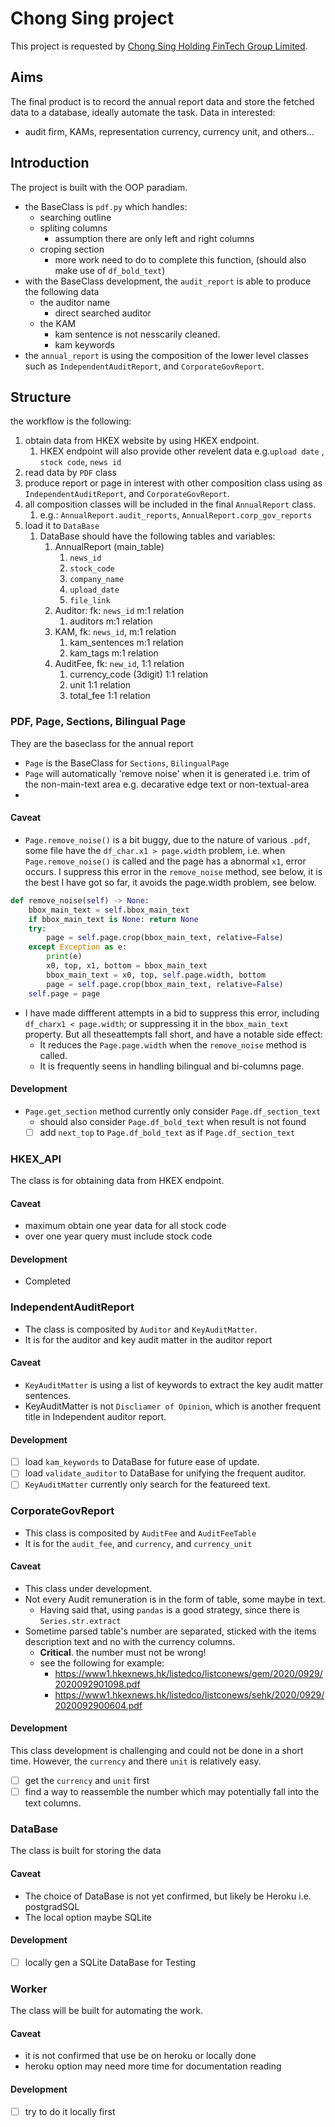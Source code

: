 # Chong Sing project

This project is requested by [Chong Sing Holding FinTech Group Limited](http://www.csfgroup.com/).

## Aims

The final product is to record the annual report data and store the fetched data to a database, ideally automate the task. 
Data in interested: 
- audit firm, KAMs, representation currency, currency unit, and others...

## Introduction
The project is built with the OOP paradiam.
- the BaseClass is `pdf.py` which handles:
  - searching outline
  - spliting columns
    - assumption there are only left and right columns
  - croping section
    - more work need to do to complete this function, (should also make use of `df_bold_text`)
- with the BaseClass development, the `audit_report` is able to produce the following data
  - the auditor name
    - direct searched auditor
  - the KAM
    - kam sentence is not nesscarily cleaned.
    - kam keywords
- the `annual_report` is using the composition of the lower level classes such as `IndependentAuditReport`, and `CorporateGovReport`.

## Structure
the workflow is the following:
1. obtain data from HKEX website by using HKEX endpoint.
   1. HKEX endpoint will also provide other revelent data e.g.`upload date` , `stock code`, `news id`
2. read data by `PDF` class
3. produce report or page in interest with other composition class using as `IndependentAuditReport`, and `CorporateGovReport`.
4. all composition classes will be included in the final `AnnualReport` class.
   1. e.g.: `AnnualReport.audit_reports`, `AnnualReport.corp_gov_reports` 
5. load it to `DataBase`
   1. DataBase should have the following tables and variables:
      1. AnnualReport (main_table)
         1. `news_id`
         2. `stock_code`
         3. `company_name`
         4. `upload_date`
         5. `file_link`
      2. Auditor: fk: `news_id` m:1 relation
         1. auditors m:1 relation
      3. KAM, fk: `news_id`,  m:1 relation 
         1. kam_sentences m:1 relation
         2. kam_tags m:1 relation
      4. AuditFee, fk: `new_id`, 1:1 relation 
         1. currency_code (3digit) 1:1 relation
         2. unit 1:1 relation
         3. total_fee 1:1 relation

### PDF, Page, Sections, Bilingual Page
They are the baseclass for the annual report
- `Page` is the BaseClass for `Sections`, `BilingualPage`
- `Page` will automatically 'remove noise' when it is generated i.e. trim of the non-main-text area e.g. decarative edge text or non-textual-area
- 

#### Caveat

- `Page.remove_noise()` is a bit buggy, due to the nature of various `.pdf`, some file have the `df_char.x1 > page.width` problem, i.e. when `Page.remove_noise()` is called and the page has a abnormal `x1`, error occurs. I suppress this error in the `remove_noise` method, see below, it is the best I have got so far, it avoids the page.width problem, see below.

```python
def remove_noise(self) -> None:
    bbox_main_text = self.bbox_main_text
    if bbox_main_text is None: return None
    try:
        page = self.page.crop(bbox_main_text, relative=False)
    except Exception as e:
        print(e)
        x0, top, x1, bottom = bbox_main_text
        bbox_main_text = x0, top, self.page.width, bottom
        page = self.page.crop(bbox_main_text, relative=False)
    self.page = page
```
- I have made diffferent attempts in a bid to suppress this error, including `df_charx1 < page.width`; or suppressing it in the `bbox_main_text` property. But all theseattempts fall short, and have a notable side effect:
  - It reduces the `Page.page.width` when the `remove_noise` method is called.
  - It is frequently seens in handling bilingual and bi-columns page.


#### Development
- `Page.get_section` method currently only consider `Page.df_section_text`
  - should also consider `Page.df_bold_text` when result is not found
  - [ ] add `next_top` to `Page.df_bold_text` as if `Page.df_section_text`

### HKEX_API
The class is for obtaining data from HKEX endpoint.

#### Caveat 
- maximum obtain one year data for all stock code
- over one year query must include stock code

#### Development
- Completed

### IndependentAuditReport
- The class is composited by `Auditor` and `KeyAuditMatter`.
- It is for the auditor and key audit matter in the auditor report

#### Caveat
- `KeyAuditMatter` is using a list of keywords to extract the key audit matter sentences.
- KeyAuditMatter is not `Discliamer of Opinion`, which is another frequent title in Independent auditor report.

#### Development
- [ ] load `kam_keywords` to DataBase for future ease of update.
- [ ] load `validate_auditor` to DataBase for unifying the frequent auditor.
- [ ] `KeyAuditMatter` currently only search for the featureed text.

### CorporateGovReport
- This class is composited by `AuditFee` and `AuditFeeTable`
- It is for the `audit_fee`, and `currency`, and `currency_unit` 

#### Caveat
- This class under development.
- Not every Audit remuneration is in the form of table, some maybe in text.
  - Having said that, using `pandas` is a good strategy, since there is `Series.str.extract`
- Sometime parsed table's number are separated, sticked with the items description text and no with the currency columns.
  - **Critical**. the number must not be wrong!
  - see the following for example:
    - https://www1.hkexnews.hk/listedco/listconews/gem/2020/0929/2020092901098.pdf
    - https://www1.hkexnews.hk/listedco/listconews/sehk/2020/0929/2020092900604.pdf

#### Development
This class development is challenging and could not be done in a short time. However, the `currency` and there `unit` is relatively easy.
- [ ] get the `currency` and `unit` first
- [ ] find a way to reassemble the number which may potentially fall into the text columns.

### DataBase
The class is built for storing the data

#### Caveat
- The choice of DataBase is not yet confirmed, but likely be Heroku i.e. postgradSQL
- The local option maybe SQLite

#### Development
- [ ] locally gen a SQLite DataBase for Testing

### Worker
The class will be built for automating the work.

#### Caveat
- it is not confirmed that use be on heroku or locally done
- heroku option may need more time for documentation reading

#### Development
- [ ] try to do it locally first
